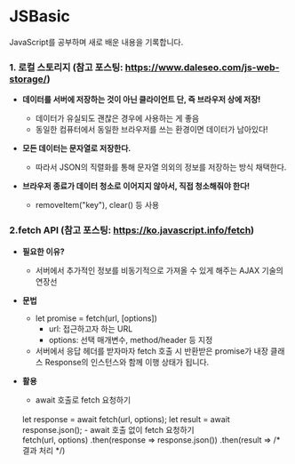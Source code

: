 # JSBasic
JavaScript를 공부하며 새로 배운 내용을 기록합니다. 
<br>

### 1. 로컬 스토리지 (참고 포스팅: https://www.daleseo.com/js-web-storage/)
- __데이터를 서버에 저장하는 것이 아닌 클라이언트 단, 즉 브라우저 상에 저장!__
  - 데이터가 유실되도 괜찮은 경우에 사용하는 게 좋음
  - 동일한 컴퓨터에서 동일한 브라우저를 쓰는 환경이면 데이터가 남아있다!
  
- __모든 데이터는 문자열로 저장한다.__
  - 따라서 JSON의 직렬화를 통해 문자열 의외의 정보를 저장하는 방식 채택한다. 
  
- __브라우저 종료가 데이터 청소로 이어지지 않아서, 직접 청소해줘야 한다!__
  - removeItem("key"), clear() 등 사용

### 2.fetch API (참고 포스팅: https://ko.javascript.info/fetch)
- __필요한 이유?__
  - 서버에서 추가적인 정보를 비동기적으로 가져올 수 있게 해주는 AJAX 기술의 연장선

- __문법__
  - let promise = fetch(url, [options])
    - url: 접근하고자 하는 URL
    - options: 선택 매개변수, method/header 등 지정
  - 서버에서 응답 헤더를 받자마자 fetch 호출 시 반환받은 promise가 내장 클래스 Response의 인스턴스와 함께 이행 상태가 됩니다.
  
- __활용__
  - await 호출로 fetch 요청하기 
  <br>
    let response = await fetch(url, options);
    let result = await response.json();
  - await 호출 없이 fetch 요청하기
  <br>
    fetch(url, options)
      .then(response => response.json())
      .then(result => /* 결과 처리 */)
